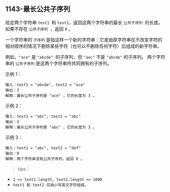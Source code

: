 ## 1143-最长公共子序列
给定两个字符串 `text1 `和 `text2`，返回这两个字符串的最长 `公共子序列 `的长度。如果不存在 `公共子序列 `，返回 `0` 。

一个字符串的 `子序列` 是指这样一个新的字符串：它是由原字符串在不改变字符的相对顺序的情况下删除某些字符（也可以不删除任何字符）后组成的新字符串。

例如，`"ace"` 是 `"abcde" `的子序列，但 `"aec"` 不是 `"abcde"` 的子序列。
两个字符串的 `公共子序列` 是这两个字符串所共同拥有的子序列。

 

示例 1：
```
输入：text1 = "abcde", text2 = "ace" 
输出：3  
解释：最长公共子序列是 "ace" ，它的长度为 3 。
```
示例 2：
```
输入：text1 = "abc", text2 = "abc"
输出：3
解释：最长公共子序列是 "abc" ，它的长度为 3 。
```
示例 3：
```
输入：text1 = "abc", text2 = "def"
输出：0
解释：两个字符串没有公共子序列，返回 0 。
```
 

>tips：
+ `1 <= text1.length, text2.length <= 1000`
+ `text1 和 text2 仅由小写英文字符组成。`
